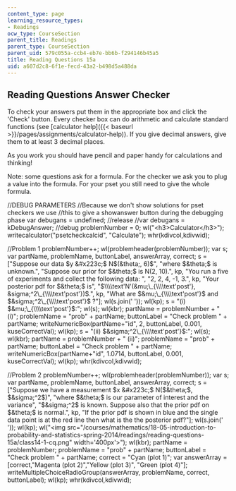 ```yaml
---
content_type: page
learning_resource_types:
- Readings
ocw_type: CourseSection
parent_title: Readings
parent_type: CourseSection
parent_uid: 579c055a-ccb4-eb7e-bb6b-f294146b45a5
title: Reading Questions 15a
uid: a607d2c8-6f1e-fecd-43a2-b498d5a488da
---
```


Reading Questions Answer Checker
--------------------------------

To check your answers put them in the appropriate box and click the 'Check' button. Every checker box can do arithmetic and calculate standard functions (see [calculator help]({{< baseurl >}}/pages/assignments/calculator-help)). If you give decimal answers, give them to at least 3 decimal places.

As you work you should have pencil and paper handy for calculations and thinking!

Note: some questions ask for a formula. For the checker we ask you to plug a value into the formula. For your pset you still need to give the whole formula.

//DEBUG PARAMETERS //Because we don't show solutions for pset checkers we use //this to give a showanswer button during the debugging phase var debugans = undefined; //release //var debugans = kDebugAnswer; //debug problemNumber = 0; wl("\<h3>Calculator\</h3>"); writecalculator("psetcheckcalcid", "Calculate"); whr(kdivcol,kdivwid);

//Problem 1 problemNumber++; wl(problemheader(problemNumber)); var s; var partName, problemName, buttonLabel, answerArray, correct; s = \["Suppose our data $y &#x223c;$ N$(&theta;, 6)$", "where $&theta;$ is unknown.", "Suppose our prior for $&theta;$ is N(2, 10).", kp, "You run a five of experiments and collect the following data: ", "2, 2, 4, -1, 3.", kp, "Your posterior pdf for $&theta;$ is", "$\\\\text'N'(&mu;\_{\\\\text'post'}, &sigma;^2\_{\\\\text'post'})$.", kp, "What are $&mu;\_{\\\\text'post'}$ and $&sigma;^2\_{\\\\text'post'}$ ?"\]; wl(s.join(' ')); wl(kp); s = "(i) $&mu;\_{\\\\text'post'}$:"; wl(s); wl(kbr); partName = problemNumber + " (i)"; problemName = "prob" + partName; buttonLabel = "Check problem " + partName; writeNumericBox(partName+"id", 2, buttonLabel, 0.001, kuseCorrectVal); wl(kp); s = "(ii) $&sigma;^2\_{\\\\text'post'}$:"; wl(s); wl(kbr); partName = problemNumber + " (ii)"; problemName = "prob" + partName; buttonLabel = "Check problem " + partName; writeNumericBox(partName+"id", 1.0714, buttonLabel, 0.001, kuseCorrectVal); wl(kp); whr(kdivcol,kdivwid);

//Problem 2 problemNumber++; wl(problemheader(problemNumber)); var s; var partName, problemName, buttonLabel, answerArray, correct; s = \["Suppose we have a measurement $x &#x223c;$ N($&theta;$, $&sigma;^2$)", "where $&theta;$ is our parameter of interest and the variance", "$&sigma;^2$ is known. Suppose also that the prior pdf on $&theta;$ is normal.", kp, "If the prior pdf is shown in blue and the single data point is at the red line then what is the the posterior pdf?"\]; wl(s.join(' ')); wl(kp); wl("\<img src="/courses/mathematics/18-05-introduction-to-probability-and-statistics-spring-2014/readings/reading-questions-15a/class14-1-cq.png" width='400px'>"); wl(kbr); partName = problemNumber; problemName = "prob" + partName; buttonLabel = "Check problem " + partName; correct = "Cyan (plot 1)"; var answerArray = \[correct,"Magenta (plot 2)","Yellow (plot 3)", "Green (plot 4)"\]; writeMultipleChoiceRadioGroup(answerArray, problemName, correct, buttonLabel); wl(kp); whr(kdivcol,kdivwid);